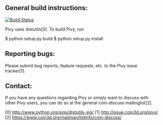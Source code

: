 General build instructions:
---------------------------
[![Build Status](https://travis-ci.org/looooo/pivy.svg?branch=master)](https://travis-ci.org/looooo/pivy)

Pivy uses distutils[0]. To build Pivy, run 

  $ python setup.py build
  $ python setup.py install

Reporting bugs:
--------------

Please submit bug reports, feature requests, etc. to the Pivy
issue tracker[1].

Contact:
--------

If you have any questions regarding Pivy or simply want to discuss
with other Pivy users, you can do so at the general coin-discuss
mailinglist[2].


[0] http://www.python.org/sigs/distutils-sig/
[1] http://issue.coin3d.org/pivy/
[2] https://www.coin3d.org/mailman/listinfo/coin-discuss/
